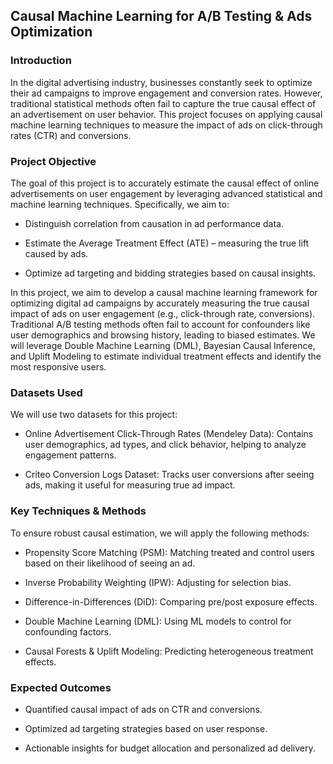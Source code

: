 ## Causal Machine Learning for A/B Testing & Ads Optimization

### Introduction

In the digital advertising industry, businesses constantly seek to optimize their ad campaigns to improve engagement and conversion rates. However, traditional statistical methods often fail to capture the true causal effect of an advertisement on user behavior. This project focuses on applying causal machine learning techniques to measure the impact of ads on click-through rates (CTR) and conversions.

### Project Objective

The goal of this project is to accurately estimate the causal effect of online advertisements on user engagement by leveraging advanced statistical and machine learning techniques. Specifically, we aim to:

- Distinguish correlation from causation in ad performance data.

- Estimate the Average Treatment Effect (ATE) – measuring the true lift caused by ads.

- Optimize ad targeting and bidding strategies based on causal insights.

In this project, we aim to develop a causal machine learning framework for optimizing digital ad campaigns by accurately measuring the true causal impact of ads on user engagement (e.g., click-through rate, conversions). Traditional A/B testing methods often fail to account for confounders like user demographics and browsing history, leading to biased estimates. We will leverage Double Machine Learning (DML), Bayesian Causal Inference, and Uplift Modeling to estimate individual treatment effects and identify the most responsive users.

### Datasets Used

We will use two datasets for this project:

- Online Advertisement Click-Through Rates (Mendeley Data): Contains user demographics, ad types, and click behavior, helping to analyze engagement patterns.

- Criteo Conversion Logs Dataset: Tracks user conversions after seeing ads, making it useful for measuring true ad impact.

### Key Techniques & Methods

To ensure robust causal estimation, we will apply the following methods:

- Propensity Score Matching (PSM): Matching treated and control users based on their likelihood of seeing an ad.

- Inverse Probability Weighting (IPW): Adjusting for selection bias.

- Difference-in-Differences (DiD): Comparing pre/post exposure effects.

- Double Machine Learning (DML): Using ML models to control for confounding factors.

- Causal Forests & Uplift Modeling: Predicting heterogeneous treatment effects.

### Expected Outcomes

- Quantified causal impact of ads on CTR and conversions.

- Optimized ad targeting strategies based on user response.

- Actionable insights for budget allocation and personalized ad delivery.

